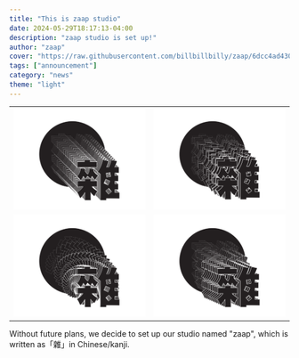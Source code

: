 ```yaml
---
title: "This is zaap studio"
date: 2024-05-29T18:17:13-04:00
description: "zaap studio is set up!"
author: "zaap"
cover: "https://raw.githubusercontent.com/billbillbilly/zaap/6dcc4ad4304527b08820fc07f85029dabbadb034/public/images/zaap-01.svg"
tags: ["announcement"]
category: "news"
theme: "light"
---
```


<table>
<tr>
<td> <img src="https://raw.githubusercontent.com/billbillbilly/zaap/6dcc4ad4304527b08820fc07f85029dabbadb034/public/images/zaap-01.svg" style="width: 100%;"/> </td>
<td> <img src="https://raw.githubusercontent.com/billbillbilly/zaap/6dcc4ad4304527b08820fc07f85029dabbadb034/public/images/zaap-02.svg" style="width: 100%;"/> </td>
</tr>
<tr>
<td> <img src="https://raw.githubusercontent.com/billbillbilly/zaap/6dcc4ad4304527b08820fc07f85029dabbadb034/public/images/zaap-03.svg" style="width: 100%;"/> </td>
<td> <img src="https://raw.githubusercontent.com/billbillbilly/zaap/6dcc4ad4304527b08820fc07f85029dabbadb034/public/images/zaap-04.svg" style="width: 100%;"/> </td>
</tr>
</table>


Without future plans, we decide to set up our studio named "zaap", which is written as「雜」in Chinese/kanji.
